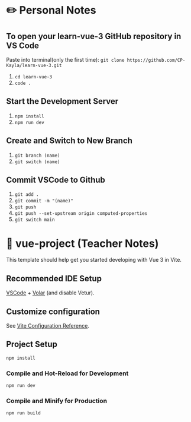 # ✏️ Personal Notes
## To open your learn-vue-3 GitHub repository in VS Code

Paste into terminal(only the first time): ``` git clone https://github.com/CP-Kayla/learn-vue-3.git ```

1. ``` cd learn-vue-3 ```
2. ``` code . ```

## Start the Development Server

1. ``` npm install ```
2. ``` npm run dev ```

## Create and Switch to New Branch

1. ``` git branch (name) ```
2. ``` git switch (name) ```

## Commit VSCode to Github

1. ``` git add . ```
2. ``` git commit -m "(name)" ```
3. ``` git push ```
4. ``` git push --set-upstream origin computed-properties ```
5. ``` git switch main ```


# 🏫 vue-project (Teacher Notes)

This template should help get you started developing with Vue 3 in Vite.


## Recommended IDE Setup

[VSCode](https://code.visualstudio.com/) + [Volar](https://marketplace.visualstudio.com/items?itemName=Vue.volar) (and disable Vetur).

## Customize configuration

See [Vite Configuration Reference](https://vite.dev/config/).

## Project Setup

```sh
npm install
```

### Compile and Hot-Reload for Development

```sh
npm run dev
```

### Compile and Minify for Production

```sh
npm run build
```
